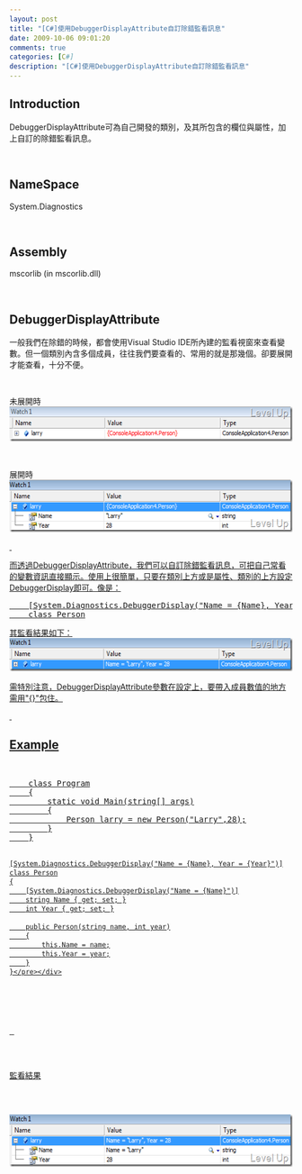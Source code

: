 ```yaml
---
layout: post
title: "[C#]使用DebuggerDisplayAttribute自訂除錯監看訊息"
date: 2009-10-06 09:01:20
comments: true
categories: [C#]
description: "[C#]使用DebuggerDisplayAttribute自訂除錯監看訊息"
---
```

<h2>Introduction</h2>  <p>DebuggerDisplayAttribute可為自己開發的類別，及其所包含的欄位與屬性，加上自訂的除錯監看訊息。</p>  <p> </p>  <h2>NameSpace</h2>  <p>System.Diagnostics</p>  <p> </p>  <h2>Assembly</h2>  <p>mscorlib (in mscorlib.dll)</p>  <p> </p>  <h2>DebuggerDisplayAttribute</h2>  <p>一般我們在除錯的時候，都會使用Visual Studio IDE所內建的監看視窗來查看變數。但一個類別內含多個成員，往往我們要查看的、常用的就是那幾個。卻要展開才能查看，十分不便。</p>  <p> </p>  <p>未展開時    <br /><img style="border-right-width: 0px; display: inline; border-top-width: 0px; border-bottom-width: 0px; border-left-width: 0px" title="image" border="0" alt="image" src="\images\posts\10921\image_thumb.png" width="571" height="62" /></a> </p>  <p> </p>  <p>展開時    <br /><a href="http://files.dotblogs.com.tw/larrynung/0910/DebuggerDisplayAttribute_12A2D/image_4.png" rel="lightbox"><img style="border-right-width: 0px; display: inline; border-top-width: 0px; border-bottom-width: 0px; border-left-width: 0px" title="image" border="0" alt="image" src="\images\posts\10921\image_thumb_1.png" width="568" height="93" /> </p>  <p> </p>  <p>而透過DebuggerDisplayAttribute，我們可以自訂除錯監看訊息，可把自己常看的變數資訊直接顯示。使用上很簡單，只要在類別上方或是屬性、類別的上方設定DebuggerDisplay即可。像是：    <br /></p>  <div style="padding-bottom: 0px; margin: 0px; padding-left: 0px; padding-right: 0px; display: inline; float: none; padding-top: 0px" id="scid:812469c5-0cb0-4c63-8c15-c81123a09de7:3b44822d-dd0f-4f05-9808-c766a1549dd1" class="wlWriterEditableSmartContent"><pre name="code" class="c#:nocontrols">    [System.Diagnostics.DebuggerDisplay("Name = {Name}, Year = {Year}")]
    class Person</pre></div>

<p />

<p>其監看結果如下： 
  <br /><img style="border-right-width: 0px; display: inline; border-top-width: 0px; border-bottom-width: 0px; border-left-width: 0px" title="image" border="0" alt="image" src="\images\posts\10921\image_thumb_2.png" width="572" height="59" /></p>

<p>需特別注意，DebuggerDisplayAttribute參數在設定上，要帶入成員數值的地方需用"{}"包住。 </p>

<p> </p>

<h2>Example</h2>

<p>
  <br /></p>

<div style="padding-bottom: 0px; margin: 0px; padding-left: 0px; padding-right: 0px; display: inline; float: none; padding-top: 0px" id="scid:812469c5-0cb0-4c63-8c15-c81123a09de7:3451cc80-1921-4a34-903e-1ab8c2170710" class="wlWriterEditableSmartContent"><pre name="code" class="c#:nocontrols">    class Program
    {
        static void Main(string[] args)
        {
            Person larry = new Person("Larry",28);
        }
    }

    [System.Diagnostics.DebuggerDisplay("Name = {Name}, Year = {Year}")]
    class Person
    {
        [System.Diagnostics.DebuggerDisplay("Name = {Name}")]
        string Name { get; set; }
        int Year { get; set; }

        public Person(string name, int year)
        {
            this.Name = name;
            this.Year = year;
        }
    }</pre></div>

<p />

<p> </p>

<p>監看結果</p>

<p><img style="border-right-width: 0px; display: inline; border-top-width: 0px; border-bottom-width: 0px; border-left-width: 0px" title="image" border="0" alt="image" src="\images\posts\10921\image_thumb_3.png" width="568" height="93" /></p>